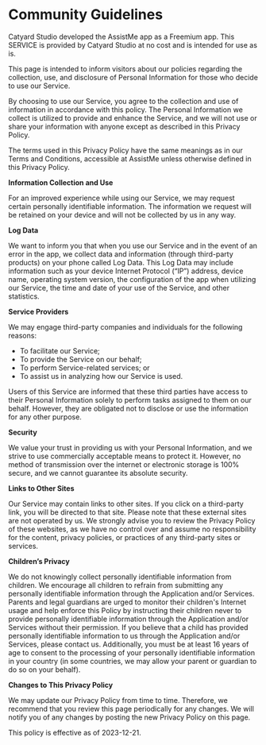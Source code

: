 # Community Guidelines
Catyard Studio developed the AssistMe app as a Freemium app. This SERVICE is provided by Catyard Studio at no cost and is intended for use as is.

This page is intended to inform visitors about our policies regarding the collection, use, and disclosure of Personal Information for those who decide to use our Service.

By choosing to use our Service, you agree to the collection and use of information in accordance with this policy. The Personal Information we collect is utilized to provide and enhance the Service, and we will not use or share your information with anyone except as described in this Privacy Policy.

The terms used in this Privacy Policy have the same meanings as in our Terms and Conditions, accessible at AssistMe unless otherwise defined in this Privacy Policy.

**Information Collection and Use**

For an improved experience while using our Service, we may request certain personally identifiable information. The information we request will be retained on your device and will not be collected by us in any way.

**Log Data**

We want to inform you that when you use our Service and in the event of an error in the app, we collect data and information (through third-party products) on your phone called Log Data. This Log Data may include information such as your device Internet Protocol (“IP”) address, device name, operating system version, the configuration of the app when utilizing our Service, the time and date of your use of the Service, and other statistics.

**Service Providers**

We may engage third-party companies and individuals for the following reasons:

- To facilitate our Service;
- To provide the Service on our behalf;
- To perform Service-related services; or
- To assist us in analyzing how our Service is used.

Users of this Service are informed that these third parties have access to their Personal Information solely to perform tasks assigned to them on our behalf. However, they are obligated not to disclose or use the information for any other purpose.

**Security**

We value your trust in providing us with your Personal Information, and we strive to use commercially acceptable means to protect it. However, no method of transmission over the internet or electronic storage is 100% secure, and we cannot guarantee its absolute security.

**Links to Other Sites**

Our Service may contain links to other sites. If you click on a third-party link, you will be directed to that site. Please note that these external sites are not operated by us. We strongly advise you to review the Privacy Policy of these websites, as we have no control over and assume no responsibility for the content, privacy policies, or practices of any third-party sites or services.

**Children’s Privacy**

We do not knowingly collect personally identifiable information from children. We encourage all children to refrain from submitting any personally identifiable information through the Application and/or Services. Parents and legal guardians are urged to monitor their children's Internet usage and help enforce this Policy by instructing their children never to provide personally identifiable information through the Application and/or Services without their permission. If you believe that a child has provided personally identifiable information to us through the Application and/or Services, please contact us. Additionally, you must be at least 16 years of age to consent to the processing of your personally identifiable information in your country (in some countries, we may allow your parent or guardian to do so on your behalf).

**Changes to This Privacy Policy**

We may update our Privacy Policy from time to time. Therefore, we recommend that you review this page periodically for any changes. We will notify you of any changes by posting the new Privacy Policy on this page.

This policy is effective as of 2023-12-21.
